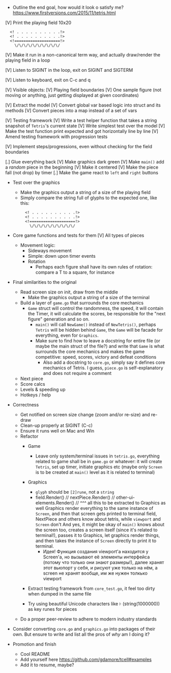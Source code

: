 - Outline the end goal, how would it look o satisfy me?
  https://www.firstversions.com/2015/11/tetris.html

[V] Print the playing field 10x20
```
  <! . . . . . . . . . .!>
  <! . . . . . . . . . .!>
  <!====================!>
    \/\/\/\/\/\/\/\/\/\/
```

[V] Make it run in a non-canonical term way, and actually draw/render the playing field in a loop

[V] Listen to SIGINT in the loop, exit on SIGINT and SIGTERM

[V] Listen to keyboard, exit on C-c and q

[V] Visible objects:
  [V] Playing field boundaries
  [V] One sample figure (not moving or anything, just getting displayed
      at given coordinates)

[V] Extract the model
  [V] Convert global var based logic into struct and its methods
  [V] Convert pieces into a map instead of a set of vars

[V] Testing framework
  [V] Write a test helper function that takes a string snapshot of
      `Tetris`'s current state
  [V] Write simplest test over the model
  [V] Make the test function print expected and got horizontally line
      by line
  [V] Amend testing framework with progression tests

[V] Implement steps/progressions, even without checking for the field boundaries

[.] Glue everything back
  [V] Make graphics dark green
  [V] Make `main()` add a _random_ piece in the beginning
  [V] Make it centered
  [V] Make the piece fall (not drop) by timer
  [.] Make the game react to `left` and `right` buttons

- Test over the graphics
  - Make the graphics output a string of a size of the playing field
  - Simply compare the string full of glyphs to the expected one,
    like this:
    ```
      <! . . . . . . . . . .!>
      <! . . . . . . . . . .!>
      <!====================!>
        \/\/\/\/\/\/\/\/\/\/
    ```

- Core game functions and tests for them
  [V] All types of pieces
  - Movement logic:
    - Sideways movement
    - Simple: down upon timer events
    - Rotation
      - Perhaps each figure shall have its own rules of rotation:
        compare a T to a square, for instance

- Final similarities to the original
  - Read screen size on init, draw from the middle
    - Make the graphics output a string of a size of the terminal
  - Build a layer of `game.go` that surrounds the core mechanics
    - `Game` struct will control the randomness, the speed, it will
      contain the Timer, it will calculate the scores, be responsible
      for the "next figure" generation and so on.
      - `main()` will call `NewGame()` instead of `NewTetris()`,
        perhaps `Tetris` will be hidden behind `Game`, the `Game` will
        be facade for everything, even for `Graphics`.
      - Make sure to find how to leave a docstring for entire file (or
        maybe the main struct of the file?) and write that `Game` is
        what surrounds the core mechanics and makes the game
        competitive: speed, scores, victory and defeat conditions
        - Also add a docstring to `core.go`, simply say it defines
          core mechanics of Tetris. I guess, `piece.go` is
          self-explanatory and does not require a comment
  - Next piece
  - Score calcs
  - Levels & speeding up
  - Hotkeys / help

- Correctness
  - Get notified on screen size change (zoom and/or re-size) and re-draw
  - Clean-up properly at SIGINT (C-c)
  - Ensure it runs well on Mac and Win
  - Refactor
    - Game
      - Leave only system/terminal issues in `tetris.go`, everything
        related to game shall be in `game.go` or whatever: it will
        create `Tetris`, set up timer, initiate graphics etc (maybe
        only `Screen` is to be created at `main()` level as it is
        related to terminal)
    - Graphics
      - `glyph` should be `[2]rune`, not a `string`
      - field.Render()
		// nextPiece.Render()
		// other-ui-elements.Render()
		// ^^^ all this to be extracted to Graphics as well
        Graphics render everything to the same instance of `Screen`,
        and then that screen gets printed to terminal
        field, NextPiece and others know about tetris, while
		`viewport` and `Screen` don't
        And yes, it might be okay of `main()` knows about the screen
		too, creates a screen itself (since it's related to
		terminal!), passes it to Graphics, let graphics render things,
		and then takes the instance of `Screen` directly to print it
		to terminal.
        - Идея! Функция создания viewport'а находится у Screen'а, но
          вызывают её элементы интерфейса (потому что только они знают
          размеры!), далее хранят этот вьюпорт у себя, и рисуют уже
          только на нём, а screen не хранят вообще, им же нужен
          толкько viewport

    - Extract testing framework from `core_test.go`, it feel too dirty
      when dumped in the same file
    - Try using beautiful Unicode characters like `𐘀`
      (string(1000000)) as key runes for pieces
  - Do a proper peer-review to adhere to modern industry standards

- Consider converting `core.go` and `graphics.go` into packages of
  their own. But ensure to write and list all the pros of _why_ am I
  doing it?

- Promotion and finish
  - Cool README
  - Add yourself here https://github.com/gdamore/tcell#examples
  - Add it to resume, maybe?
